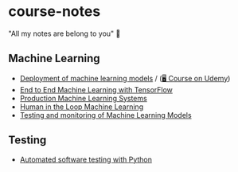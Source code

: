 # course-notes
"All my notes are belong to you" 🤖

## Machine Learning
- [Deployment of machine learning models](deployment-of-machine-learning-models/) / ([🖥️ Course on Udemy](https://www.udemy.com/course/deployment-of-machine-learning-models/README.md))
- [End to End Machine Learning with TensorFlow](end-to-end-machine-learning-with-tensorflow/README.md)
- [Production Machine Learning Systems](production-machine-learning-systems/README.md)
- [Human in the Loop Machine Learning](human-in-the-loop-machine-learning/README.md)
- [Testing and monitoring of Machine Learning Models](testing-and-monitoring-of-machine-learning-model-deployments/README.md)

## Testing
- [Automated software testing with Python](automated-software-testing-with-python/README.md)